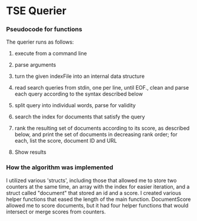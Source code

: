 # TSE Querier

### Pseudocode for functions

The querier runs as follows:

1. execute from a command line

2. parse arguments

3. turn the given indexFile into an internal data structure

4. read search queries from stdin, one per line, until EOF., clean and parse each query according to the syntax described below

5. split query into individual words, parse for validity

6. search the index for documents that satisfy the query

7. rank the resulting set of documents according to its score, as described below, and print the set of documents in decreasing rank order; for each, list the score, document ID and URL

8. Show results

### How the algorithm was implemented
I utilized various 'structs', including those that allowed me to store two counters at the same time, an array with the index for easier iteration, and a struct called "document" that stored an id and a score. I created various helper functions that eased the length of the main function. DocumentScore allowed me to score documents, but it had four helper functions that would intersect or merge scores from counters.
